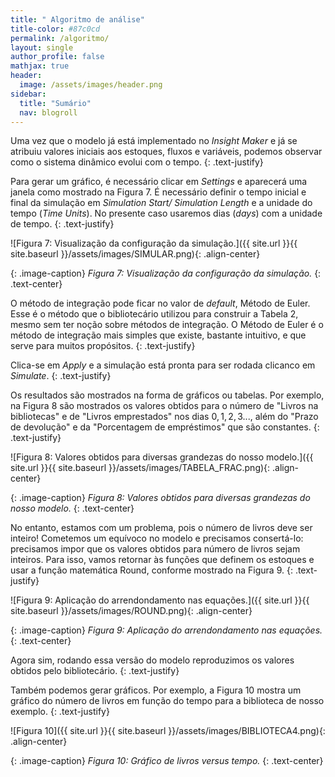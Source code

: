 ```yaml
---
title: " Algoritmo de análise"
title-color: #87c0cd
permalink: /algoritmo/
layout: single
author_profile: false
mathjax: true
header:
  image: /assets/images/header.png
sidebar:
  title: "Sumário"
  nav: blogroll
---
```


Uma vez que o modelo  já está implementado no _Insight Maker_ e já se atribuiu valores iniciais aos estoques, fluxos e variáveis, podemos observar como o sistema dinâmico evolui com o tempo. 
{: .text-justify}

  Para gerar um gráfico, é necessário clicar em _Settings_ e aparecerá uma janela como mostrado na Figura 7. É necessário definir o tempo inicial e final da simulação em _Simulation Start/ Simulation Length_ e a unidade do tempo (_Time Units_).  No presente caso usaremos dias (_days_) com a unidade de tempo.
{: .text-justify}

![Figura 7: Visualização da configuração da simulação.]({{ site.url }}{{ site.baseurl
}}/assets/images/SIMULAR.png){: .align-center}   

{: .image-caption}
*Figura 7: Visualização da configuração da simulação.*
 {: .text-center}
 
O método de integração pode ficar no valor de _default_, Método de Euler. Esse é o método que o bibliotecário utilizou para construir a Tabela 2, mesmo sem ter noção sobre métodos de integração. O Método de Euler é o método de integração mais simples que existe, bastante intuitivo, e que serve para muitos propósitos. 
{: .text-justify}

 Clica-se em _Apply_ e a simulação está pronta para ser rodada clicanco em _Simulate_. 
{: .text-justify}
 
 Os resultados são mostrados na forma de gráficos ou tabelas. Por exemplo, na Figura 8 são mostrados os valores obtidos para o número de "Livros na bibliotecas" e de "Livros emprestados" nos dias $0, 1, 2, 3...$, além do "Prazo de devolução" e da "Porcentagem de empréstimos" que são constantes. 
{: .text-justify}
 
 ![Figura 8: Valores obtidos para diversas grandezas do nosso modelo.]({{ site.url }}{{ site.baseurl
}}/assets/images/TABELA_FRAC.png){: .align-center}   

{: .image-caption}
*Figura 8: Valores obtidos para diversas grandezas do nosso modelo.*
 {: .text-center}
 
No entanto, estamos com um problema, pois o número de livros deve ser inteiro! Cometemos um equívoco no modelo e precisamos consertá-lo: precisamos impor que os valores obtidos para número de livros sejam inteiros. Para isso, vamos retornar às funções que definem os estoques e usar a função matemática Round, conforme mostrado na Figura 9.
{: .text-justify}
 
![Figura 9: Aplicação do arrendondamento nas equações.]({{ site.url }}{{ site.baseurl
}}/assets/images/ROUND.png){: .align-center}   

{: .image-caption}
*Figura 9: Aplicação do arrendondamento nas equações.*
 {: .text-center}
 
  Agora sim, rodando essa versão do modelo reproduzimos os valores obtidos pelo bibliotecário. 
{: .text-justify}
 
 Também podemos gerar gráficos. Por exemplo, a Figura 10 mostra um gráfico do número de livros em função do tempo para a biblioteca de nosso exemplo.
{: .text-justify}
 
 
 ![Figura 10]({{ site.url }}{{ site.baseurl
 }}/assets/images/BIBLIOTECA4.png){: .align-center}   

{: .image-caption}
*Figura 10: Gráfico de livros versus tempo.*
 {: .text-center}
 
 
 
 
